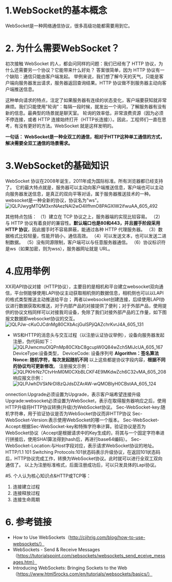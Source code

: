# 1.WebSocket的基本概念
WebSocket是一种网络通信协议，很多高级功能都需要用到它。

# 2. 为什么需要WebSocket？
初次接触 WebSocket 的人，都会问同样的问题：我们已经有了 HTTP 协议，为什么还需要另一个协议？它能带来什么好处？
答案很简单，因为 HTTP 协议有一个缺陷：通信只能由客户端发起。
举例来说，我们想了解今天的天气，只能是客户端向服务器发出请求，服务器返回查询结果。HTTP 协议做不到服务器主动向客户端推送信息。

这种单向请求的特点，注定了如果服务器有连续的状态变化，客户端要获知就非常麻烦。我们只能使用"轮询"：每隔一段时候，就发出一个询问，了解服务器有没有新的信息。最典型的场景就是聊天室。
轮询的效率低，非常浪费资源（因为必须不停连接，或者 HTTP 连接始终打开（HTTP长连接））。因此，工程师们一直在思考，有没有更好的方法。WebSocket 就是这样发明的。

**一句话： WebSocket是一种全双工的通信，相对于HTTP这种单工通信的方式，解决需要全双工通信的场景需求。**

# 3.WebSocket的基础知识
WebSocket 协议在2008年诞生，2011年成为国际标准。所有浏览器都已经支持了。
它的最大特点就是，服务器可以主动向客户端推送信息，客户端也可以主动向服务器发送信息，是真正的双向平等对话，属于服务器推送技术的一种。websocket是一种全新的协议，协议名为"ws"。
![lQLPJwygMTQM3xnNAezNAl2wD4lIfhmO8PAGXIW2ifwuAA_605_492](https://github.com/HuaHero/CS-Notes/assets/2776844/cfd9b458-3a27-42a7-a964-2b0e40657255)

其他特点包括：
（1）建立在 TCP 协议之上，服务器端的实现比较容易。
（2）与 HTTP 协议有着良好的兼容性。**默认端口也是80和443，并且握手阶段采用 HTTP 协议**，因此握手时不容易屏蔽，能通过各种 HTTP 代理服务器。
（3）数据格式比较轻量，性能开销小，通信高效。
（4）可以发送文本，也可以发送二进制数据。
（5）没有同源限制，客户端可以与任意服务器通信。
（6）协议标识符是ws（如果加密，则为wss），服务器网址就是 URL。

# 4.应用举例
XX司API协议对接（HTTP协议），主要目的是相机和平台建立websocket双向通信，平台侧能够使用LAPI协议主动获取相机侧的数据信息，相机侧也可以以LAPI的格式类型推送主动推送给平台；
两者以websocket创建连接，后续使用LAPI协议进行数据获取和推送，对于内部产品的对接提供了便利；对于外部产品，使用提供的协议文档同样可以对接我司设备，免除了我们对接外部产品的工作量，如下图报文数据即websocket协议的交互。
![lQLPJw-cKuOJCdnMg80CXbAcjGulSPjiQAZchrKvrJ4A_605_131](https://github.com/HuaHero/CS-Notes/assets/2776844/92277af6-dfdf-4256-9504-3729a4e7510f)

* WS和HTTP的消息头与交互过程（以注册认证协议举例），设备向服务器发起注册，伪代码如下：
 ![lQLPJwncmuOlQPnMp80CXbC8gcupW0Q84wZch5MiJcUA_605_167](https://github.com/HuaHero/CS-Notes/assets/2776844/e36bd3dd-89f0-4fb8-88a5-e739d675fd60)
DeviceType:设备类型，
DeviceCode: 设备序列号
**Algorithm：签名算法**
**Nonce: 随机字符，每次发起随机不同**
以上这些都是协议字段内容，**根据不同的协议均可更新修改**。
注册报文示例：
![lQLPKHrNz7CtvHnM0M0CXbBLCKF4E9MKdwZch6C32vMA_605_208](https://github.com/HuaHero/CS-Notes/assets/2776844/631608f6-748c-4f96-9168-9f3dd0b758cc)
响应报文示例：
![lQLPJwhDVSkNrDl8zQJdsDZArAW-wQMOBlyH0CBstAA_605_124](https://github.com/HuaHero/CS-Notes/assets/2776844/20923a05-04b3-4d29-b145-ff89485e1c26)

onnection:Upgrade必须设置为Upgrade，表示客户端希望连接升级
Upgrade:websocket必须设置为WebSocket，表示在取得服务器响应之后，使用HTTP升级将HTTP协议转换(升级)为WebSocket协议。
Sec-WebSocket-key:随机字符串，用于验证协议是否为WebSocket协议而非HTTP协议
Sec-WebSocket-Version:表示使用WebSocket的哪一个版本。
Sec-WebSocket-Accept:根据Sec-WebSocket-key和特殊字符串计算。验证协议是否为WebSocket协议（Accept是根据请求中的Key生成的，将其与一个固定字符串进行拼接后，使用SHA1算法得到hash后，再进行base64编码）。
Sec-WebSocket-Location:与Host字段对应，表示请求WebSocket协议的地址。
HTTP/1.1 101 Switching Protocols:101状态码表示升级协议，在返回101状态码后，HTTP协议完成工作，转换为WebSocket协议。此时就可以进行全双工双向通信了。
以上为注册标准格式，后面注册成功后，可以只发具体的Lapi协议。

#5. 个人认为核心知识点&HTTP或TCP等：
 1. 连接建立过程
 2. 连接释放过程
 3. 连接生命周期

# 6. 参考链接
* How to Use WebSockets（http://cjihrig.com/blog/how-to-use-websockets/）
* WebSockets - Send & Receive Messages（https://tutorialspoint.com/sebsockets/websockets_send_eceive_messages.htm）
* Introducing WebSockets: Bringing Sockets to the Web（https://www.html5rocks.com/en/tutorials/websockets/basics/）







